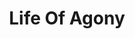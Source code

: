 ---
title: "Life Of Agony"
summary: "Life Of Agony is an American Hardcore / Alternative Rock band from Brooklyn, NYC, formed in 1989. After some lineup changes Life Of Agony split for the first time in 1999. The original lineup reunited for two sold-out NYC shows in January 2003. Several concerts followed. In 2005 the band released another studio album. In February 2012 Sal Abruscato confirmed the end of the band, however they reunited again for a show in Belgium on 8 August, 2014. In January 2016 Life Of Agony announced the release of a new album. Sal Abruscato left the band in December 2017, he was replaced by Veronica Bellino."
image: "life-of-agony.jpg"
---